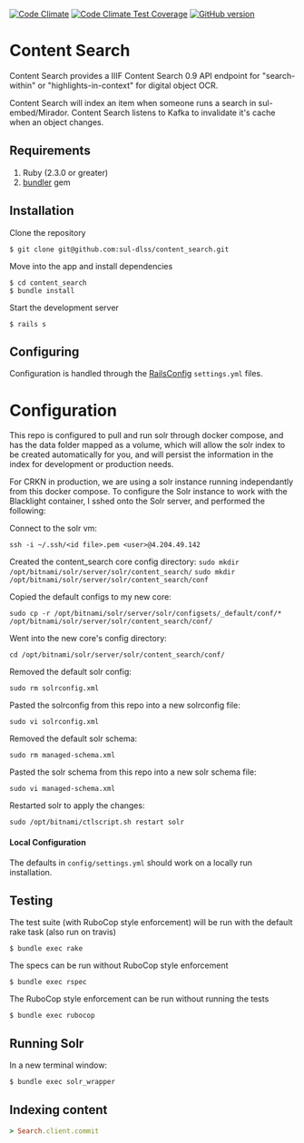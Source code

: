 [![Code Climate](https://codeclimate.com/github/sul-dlss/content_search/badges/gpa.svg)](https://codeclimate.com/github/sul-dlss/content_search)
[![Code Climate Test Coverage](https://codeclimate.com/github/sul-dlss/content_search/badges/coverage.svg)](https://codeclimate.com/github/sul-dlss/content_search/coverage)
[![GitHub version](https://badge.fury.io/gh/sul-dlss%2Fcontent_search.svg)](https://badge.fury.io/gh/sul-dlss%2Fcontent_search)

# Content Search

Content Search provides a IIIF Content Search 0.9 API endpoint for "search-within" or "highlights-in-context" for digital object OCR.

Content Search will index an item when someone runs a search in sul-embed/Mirador.  Content Search listens to Kafka to invalidate it's cache when an object changes.

## Requirements

1. Ruby (2.3.0 or greater)
2. [bundler](http://bundler.io/) gem

## Installation

Clone the repository

    $ git clone git@github.com:sul-dlss/content_search.git

Move into the app and install dependencies

    $ cd content_search
    $ bundle install

Start the development server

    $ rails s

## Configuring

Configuration is handled through the [RailsConfig](/railsconfig/config) `settings.yml` files.


# Configuration

This repo is configured to pull and run solr through docker compose, and has the data folder mapped as a volume, which will allow the solr index to be created automatically for you, and will persist the information in the index for development or production needs.

For CRKN in production, we are using a solr instance running independantly from this docker compose. To configure the Solr instance to work with the Blacklight container, I sshed onto the Solr server, and performed the following:

Connect to the solr vm:

`ssh -i ~/.ssh/<id file>.pem <user>@4.204.49.142`

Created the content_search core config directory:
`sudo mkdir /opt/bitnami/solr/server/solr/content_search/`
`sudo mkdir /opt/bitnami/solr/server/solr/content_search/conf`

Copied the default configs to my new core:

`sudo cp -r /opt/bitnami/solr/server/solr/configsets/_default/conf/* /opt/bitnami/solr/server/solr/content_search/conf/`

Went into the new core's config directory:

`cd /opt/bitnami/solr/server/solr/content_search/conf/`

Removed the default solr config:

`sudo rm solrconfig.xml`

Pasted the solrconfig from this repo into a new solrconfig file:

`sudo vi solrconfig.xml`

Removed the default solr schema:

`sudo rm managed-schema.xml`

Pasted the solr schema from this repo into a new solr schema file:

`sudo vi managed-schema.xml`

Restarted solr to apply the changes:

`sudo /opt/bitnami/ctlscript.sh restart solr`


#### Local Configuration

The defaults in `config/settings.yml` should work on a locally run installation.

## Testing

The test suite (with RuboCop style enforcement) will be run with the default rake task (also run on travis)

    $ bundle exec rake

The specs can be run without RuboCop style enforcement

    $ bundle exec rspec

The RuboCop style enforcement can be run without running the tests

    $ bundle exec rubocop

## Running Solr

In a new terminal window:

```bash
$ bundle exec solr_wrapper
```

## Indexing content


```ruby
> Search.client.commit
```
